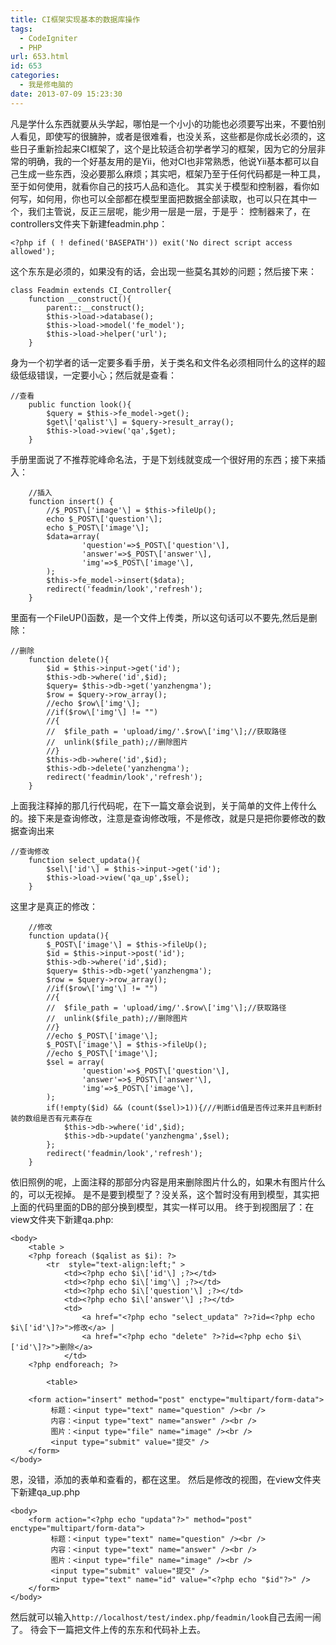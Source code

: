 ```yaml
---
title: CI框架实现基本的数据库操作
tags:
  - CodeIgniter
  - PHP
url: 653.html
id: 653
categories:
  - 我是修电脑的
date: 2013-07-09 15:23:30
---
```


凡是学什么东西就要从头学起，哪怕是一个小小的功能也必须要写出来，不要怕别人看见，即使写的很臃肿，或者是很难看，也没关系，这些都是你成长必须的，这些日子重新捡起来CI框架了，这个是比较适合初学者学习的框架，因为它的分层非常的明确，我的一个好基友用的是Yii，他对CI也非常熟悉，他说Yii基本都可以自己生成一些东西，没必要那么麻烦；其实吧，框架乃至于任何代码都是一种工具，至于如何使用，就看你自己的技巧人品和造化。 其实关于模型和控制器，看你如何写，如何用，你也可以全部都在模型里面把数据全部读取，也可以只在其中一个，我们主管说，反正三层呢，能少用一层是一层，于是乎： 控制器来了，在controllers文件夹下新建feadmin.php：
```
<?php if ( ! defined('BASEPATH')) exit('No direct script access allowed');
```
这个东东是必须的，如果没有的话，会出现一些莫名其妙的问题；然后接下来：
```
class Feadmin extends CI_Controller{
	function __construct(){
		parent::__construct();
		$this->load->database();
		$this->load->model('fe_model');
		$this->load->helper('url');
	}
```
身为一个初学者的话一定要多看手册，关于类名和文件名必须相同什么的这样的超级低级错误，一定要小心；然后就是查看：
```
//查看
	public function look(){
		$query = $this->fe_model->get();
		$get\['qalist'\] = $query->result_array();
		$this->load->view('qa',$get);
	}
```
手册里面说了不推荐驼峰命名法，于是下划线就变成一个很好用的东西；接下来插入：
```
	//插入
	function insert() {
		//$_POST\['image'\] = $this->fileUp();
		echo $_POST\['question'\];
		echo $_POST\['image'\];
		$data=array(
				'question'=>$_POST\['question'\],
				'answer'=>$_POST\['answer'\],
				'img'=>$_POST\['image'\],
		);
		$this->fe_model->insert($data);
		redirect('feadmin/look','refresh');
	}
```
里面有一个FileUP()函数，是一个文件上传类，所以这句话可以不要先,然后是删除：
```
//删除
	function delete(){
		$id = $this->input->get('id');
		$this->db->where('id',$id);
		$query= $this->db->get('yanzhengma');
		$row = $query->row_array();
		//echo $row\['img'\];
		//if($row\['img'\] != "")
		//{
		//	$file_path = 'upload/img/'.$row\['img'\];//获取路径
		//	unlink($file_path);//删除图片
		//}
		$this->db->where('id',$id);
		$this->db->delete('yanzhengma');
		redirect('feadmin/look','refresh');
	}
```
上面我注释掉的那几行代码呢，在下一篇文章会说到，关于简单的文件上传什么的。接下来是查询修改，注意是查询修改哦，不是修改，就是只是把你要修改的数据查询出来
```
//查询修改
	function select_updata(){
		$sel\['id'\] = $this->input->get('id');
		$this->load->view('qa_up',$sel);
	}
```
这里才是真正的修改：
```
	//修改
	function updata(){
		$_POST\['image'\] = $this->fileUp();
		$id = $this->input->post('id');
		$this->db->where('id',$id);
		$query= $this->db->get('yanzhengma');
		$row = $query->row_array();
		//if($row\['img'\] != "")
		//{
		//	$file_path = 'upload/img/'.$row\['img'\];//获取路径
		//	unlink($file_path);//删除图片
		//}
		//echo $_POST\['image'\];
		$_POST\['image'\] = $this->fileUp();
		//echo $_POST\['image'\];
		$sel = array(
				'question'=>$_POST\['question'\],
				'answer'=>$_POST\['answer'\],
				'img'=>$_POST\['image'\],
		);
		if(!empty($id) && (count($sel)>1)){///判断id值是否传过来并且判断封装的数组是否有元素存在
			$this->db->where('id',$id);
			$this->db->update('yanzhengma',$sel);
		};
		redirect('feadmin/look','refresh');
	}
```
依旧照例的呢，上面注释的那部分内容是用来删除图片什么的，如果木有图片什么的，可以无视掉。 是不是要到模型了？没关系，这个暂时没有用到模型，其实把上面的代码里面的DB的部分换到模型，其实一样可以用。 终于到视图层了：在view文件夹下新建qa.php:
```
<body>
	<table > 
	<?php foreach ($qalist as $i): ?>
		<tr  style="text-align:left;" >  
			<td><?php echo $i\['id'\] ;?></td> 
			<td><?php echo $i\['img'\] ;?></td> 
			<td><?php echo $i\['question'\] ;?></td> 
			<td><?php echo $i\['answer'\] ;?></td>
			<td>
				<a href="<?php echo "select_updata" ?>?id=<?php echo $i\['id'\]?>">修改</a> |
                <a href="<?php echo "delete" ?>?id=<?php echo $i\['id'\]?>">删除</a>
			</td> 
	<?php endforeach; ?>

		<table>

	<form action="insert" method="post" enctype="multipart/form-data">
		 标题：<input type="text" name="question" /><br />
		 内容：<input type="text" name="answer" /><br />
		 图片：<input type="file" name="image" /><br />
		 <input type="submit" value="提交" />
	</form>
</body>
```
恩，没错，添加的表单和查看的，都在这里。 然后是修改的视图，在view文件夹下新建qa_up.php
```
<body>
	<form action="<?php echo "updata"?>" method="post" enctype="multipart/form-data">
		 标题：<input type="text" name="question" /><br />
		 内容：<input type="text" name="answer" /><br />
		 图片：<input type="file" name="image" /><br />
		 <input type="submit" value="提交" />
		 <input type="text" name="id" value="<?php echo "$id"?>" />
	</form>
</body>
```
然后就可以输入`http://localhost/test/index.php/feadmin/look`自己去闹一闹了。 待会下一篇把文件上传的东东和代码补上去。
